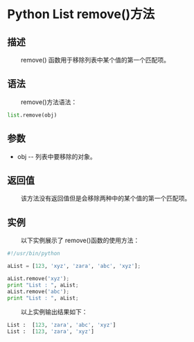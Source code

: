# Python List remove()方法
## 描述
&#160;&#160;&#160;&#160;&#160;&#160;&#160;&#160;remove() 函数用于移除列表中某个值的第一个匹配项。

## 语法
&#160;&#160;&#160;&#160;&#160;&#160;&#160;&#160;remove()方法语法：

```python
list.remove(obj)
```

## 参数
- obj -- 列表中要移除的对象。

## 返回值
&#160;&#160;&#160;&#160;&#160;&#160;&#160;&#160;该方法没有返回值但是会移除两种中的某个值的第一个匹配项。

## 实例
&#160;&#160;&#160;&#160;&#160;&#160;&#160;&#160;以下实例展示了 remove()函数的使用方法：

```python
#!/usr/bin/python

aList = [123, 'xyz', 'zara', 'abc', 'xyz'];

aList.remove('xyz');
print "List : ", aList;
aList.remove('abc');
print "List : ", aList;
```

&#160;&#160;&#160;&#160;&#160;&#160;&#160;&#160;以上实例输出结果如下：

```python
List :  [123, 'zara', 'abc', 'xyz']
List :  [123, 'zara', 'xyz']
```
